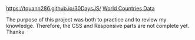 https://tquann286.github.io/30DaysJS/
<a href="https://tquann286.github.io/30DaysJS/">World Countries Data</a>

The purpose of this project was both to practice and to review my knowledge. Therefore, the CSS and Responsive parts are not complete yet. Thanks